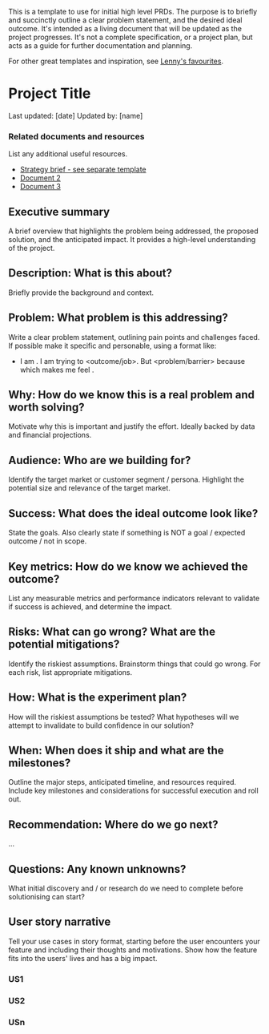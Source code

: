 This is a template to use for initial high level PRDs. The purpose is to briefly and succinctly outline a clear problem statement, and the desired ideal outcome. It's intended as a living document that will be updated as the project progresses. It's not a complete specification, or a project plan, but acts as a guide for further documentation and planning.

For other great templates and inspiration, see [Lenny's favourites](https://www.lennysnewsletter.com/p/my-favorite-templates-issue-37).

# Project Title
Last updated: [date]
Updated by: [name]

### Related documents and resources
List any additional useful resources.
- [Strategy brief - see separate template](url)
- [Document 2](url)
- [Document 3](url)

## Executive summary
A brief overview that highlights the problem being addressed, the proposed solution, and the anticipated impact. It provides a high-level understanding of the project.

## Description: What is this about?
Briefly provide the background and context.

## Problem: What problem is this addressing?
Write a clear problem statement, outlining pain points and challenges faced. If possible make it specific and personable, using a format like:

- I am <who>. I am trying to <outcome/job>. But <problem/barrier> because <root cause> which makes me feel <emotion>.

## Why: How do we know this is a real problem and worth solving?
Motivate why this is important and justify the effort. Ideally backed by data and financial projections.

## Audience: Who are we building for?
Identify the target market or customer segment / persona. Highlight the potential size and relevance of the target market.

## Success: What does the ideal outcome look like?
State the goals. Also clearly state if something is NOT a goal / expected outcome / not in scope.

## Key metrics: How do we know we achieved the outcome?
List any measurable metrics and performance indicators relevant to validate if success is achieved, and determine the impact.

## Risks: What can go wrong? What are the potential mitigations?
Identify the riskiest assumptions. Brainstorm things that could go wrong. For each risk, list appropriate mitigations.

## How: What is the experiment plan?
How will the riskiest assumptions be tested? What hypotheses will we attempt to invalidate to build confidence in our solution?

## When: When does it ship and what are the milestones?
Outline the major steps, anticipated timeline, and resources required. Include key milestones and considerations for successful execution and roll out.

## Recommendation: Where do we go next?
...

## Questions: Any known unknowns?
What initial discovery and / or research do we need to complete before solutionising can start?

## User story narrative
Tell your use cases in story format, starting before the user encounters your feature and including their thoughts and motivations. Show how the feature fits into the users' lives and has a big impact.

### US1

### US2

### USn
